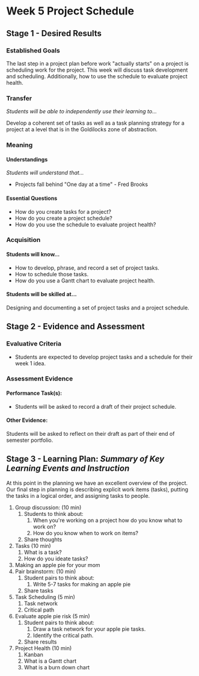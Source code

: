# Week 5 Project Schedule

## Stage 1 - Desired Results

### Established Goals

The last step in a project plan before work "actually starts" on a project is
scheduling work for the project. This week will discuss task development and
scheduling. Additionally, how to use the schedule to evaluate project health.

### Transfer

_Students will be able to independently use their learning to…_

Develop a coherent set of tasks as well as a task planning strategy for a
project at a level that is in the Goldilocks zone of abstraction.

### Meaning

#### Understandings

_Students will understand that…_

-   Projects fall behind "One day at a time" - Fred Brooks

#### Essential Questions

-   How do you create tasks for a project?
-   How do you create a project schedule?
-   How do you use the schedule to evaluate project health?

### Acquisition

#### Students will know…

-   How to develop, phrase, and record a set of project tasks.
-   How to schedule those tasks.
-   How do you use a Gantt chart to evaluate project health.

#### Students will be skilled at…

Designing and documenting a set of project tasks and a project schedule.

## Stage 2 - Evidence and Assessment

### Evaluative Criteria

-   Students are expected to develop project tasks and a schedule for their week
    1 idea.

### Assessment Evidence

#### Performance Task(s):

-   Students will be asked to record a draft of their project schedule.

#### Other Evidence:

Students will be asked to reflect on their draft as part of their end of
semester portfolio.

## Stage 3 - Learning Plan: _Summary of Key Learning Events and Instruction_

At this point in the planning we have an excellent overview of the project. Our
final step in planning is describing explicit work items (tasks), putting the
tasks in a logical order, and assigning tasks to people.

1. Group discussion: (10 min)
    1. Students to think about:
        1. When you're working on a project how do you know what to work on?
        2. How do you know when to work on items?
    2. Share thoughts
2. Tasks (10 min)
    1. What is a task?
    2. How do you ideate tasks?
3. Making an apple pie for your mom
4. Pair brainstorm: (10 min)
    1. Student pairs to think about:
        1. Write 5-7 tasks for making an apple pie
    2. Share tasks
5. Task Scheduling (5 min)
    1. Task network
    2. Critical path
6. Evaluate apple pie risk (5 min)
    1. Student pairs to think about:
        1. Draw a task network for your apple pie tasks.
        2. Identify the critical path.
    2. Share results
7. Project Health (10 min)
    1. Kanban
    2. What is a Gantt chart
    3. What is a burn down chart
